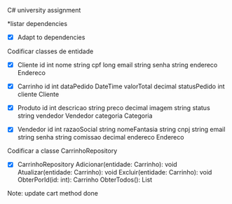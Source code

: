 C# university assignment

*listar dependencies
- [X] Adapt to dependencies 

Codificar classes de entidade

- [X] Cliente
id int
nome string
cpf long
email string
senha string
endereco Endereco

- [X] Carrinho
id int
dataPedido DateTime
valorTotal decimal
statusPedido int
cliente Cliente

- [X] Produto
id int
descricao string
preco decimal
imagem string
status string
vendedor Vendedor
categoria Categoria

- [X] Vendedor
id int
razaoSocial string
nomeFantasia string
cnpj string
email string
senha string
comissao decimal
endereco Endereco

Codificar a classe CarrinhoRepository

- [X] CarrinhoRepository
Adicionar(entidade: Carrinho): void
Atualizar(entidade: Carrinho): void
Excluir(entidade: Carrinho): void
ObterPorId(id: int): Carrinho
ObterTodos(): List<Carrinho>

Note: update cart method done